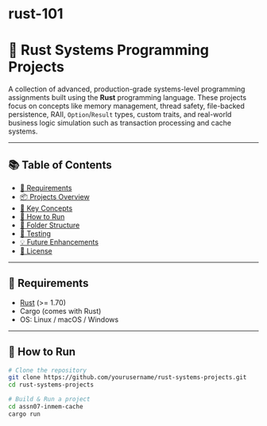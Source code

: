 # rust-101

# 🦀 Rust Systems Programming Projects

A collection of advanced, production-grade systems-level programming assignments built using the **Rust** programming language. These projects focus on concepts like memory management, thread safety, file-backed persistence, RAII, `Option`/`Result` types, custom traits, and real-world business logic simulation such as transaction processing and cache systems.

---

## 📚 Table of Contents

- [🔧 Requirements](#-requirements)
- [📦 Projects Overview](#-projects-overview)
- [🧠 Key Concepts](#-key-concepts)
- [🚀 How to Run](#-how-to-run)
- [📁 Folder Structure](#-folder-structure)
- [🧪 Testing](#-testing)
- [💡 Future Enhancements](#-future-enhancements)
- [📜 License](#-license)

---

## 🔧 Requirements

- [Rust](https://www.rust-lang.org/tools/install) (>= 1.70)
- Cargo (comes with Rust)
- OS: Linux / macOS / Windows

---

## 🚀 How to Run

```bash
# Clone the repository
git clone https://github.com/yourusername/rust-systems-projects.git
cd rust-systems-projects

# Build & Run a project
cd assn07-inmem-cache
cargo run
